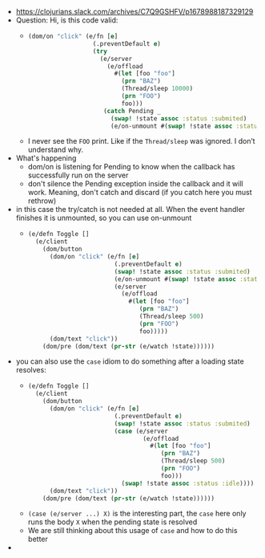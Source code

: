 - https://clojurians.slack.com/archives/C7Q9GSHFV/p1678988187329129
- Question: Hi, is this code valid:
	- ```clojure
	  (dom/on "click" (e/fn [e]
	                    (.preventDefault e)
	                    (try
	                      (e/server
	                        (e/offload
	                          #(let [foo "foo"]
	                            (prn "BAZ")
	                            (Thread/sleep 10000)
	                            (prn "FOO")
	                            foo)))
	                       (catch Pending _
	                         (swap! !state assoc :status :submited)
	                         (e/on-unmount #(swap! !state assoc :status :idle))))
	  ```
	- I never see the `FOO` print. Like if the `Thread/sleep` was ignored. I don’t understand why.
- What's happening
	- dom/on is listening for Pending to know when the callback has successfully run on the server
	- don't silence the Pending exception inside the callback and it will work. Meaning, don't catch and discard (if you catch here you must rethrow)
- in this case the try/catch is not needed at all. When the event handler finishes it is unmounted, so you can use on-unmount
	- ```clojure
	  (e/defn Toggle []
	    (e/client
	      (dom/button
	        (dom/on "click" (e/fn [e]
	                          (.preventDefault e)
	                          (swap! !state assoc :status :submited)
	                          (e/on-unmount #(swap! !state assoc :status :idle))
	                          (e/server
	                            (e/offload
	                              #(let [foo "foo"]
	                                 (prn "BAZ")
	                                 (Thread/sleep 500)
	                                 (prn "FOO")
	                                 foo)))))
	        (dom/text "click"))
	      (dom/pre (dom/text (pr-str (e/watch !state))))))
	  ```
- you can also use the `case` idiom to do something after a loading state resolves:
	- ```clojure
	  (e/defn Toggle []
	    (e/client
	      (dom/button
	        (dom/on "click" (e/fn [e]
	                          (.preventDefault e)
	                          (swap! !state assoc :status :submited)
	                          (case (e/server
	                                  (e/offload
	                                    #(let [foo "foo"]
	                                       (prn "BAZ")
	                                       (Thread/sleep 500)
	                                       (prn "FOO")
	                                       foo)))
	                            (swap! !state assoc :status :idle))))
	        (dom/text "click"))
	      (dom/pre (dom/text (pr-str (e/watch !state))))))
	  ```
	- `(case (e/server ...) X)` is the interesting part, the `case` here only runs the body `X` when the pending state is resolved
	- We are still thinking about this usage of `case` and how to do this better
-